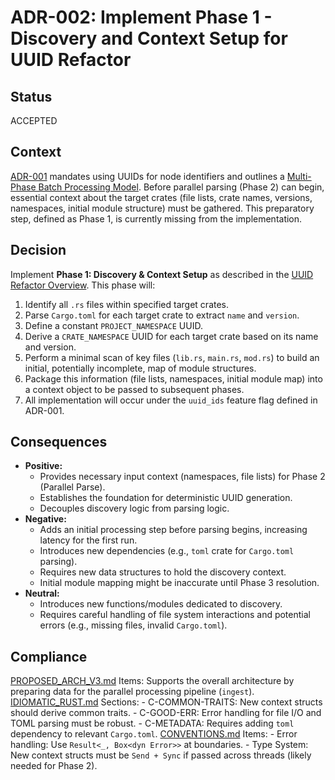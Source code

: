 # ADR-002: Implement Phase 1 - Discovery and Context Setup for UUID Refactor

## Status
ACCEPTED

## Context
[ADR-001](ADR-001-uuid-for-ids.md) mandates using UUIDs for node identifiers and outlines a [Multi-Phase Batch Processing Model](docs/plans/uuid_refactor/00_overview_batch_processing_model.md). Before parallel parsing (Phase 2) can begin, essential context about the target crates (file lists, crate names, versions, namespaces, initial module structure) must be gathered. This preparatory step, defined as Phase 1, is currently missing from the implementation.

## Decision
Implement **Phase 1: Discovery & Context Setup** as described in the [UUID Refactor Overview](docs/plans/uuid_refactor/00_overview_batch_processing_model.md#phase-1-discovery--context-setup). This phase will:
1.  Identify all `.rs` files within specified target crates.
2.  Parse `Cargo.toml` for each target crate to extract `name` and `version`.
3.  Define a constant `PROJECT_NAMESPACE` UUID.
4.  Derive a `CRATE_NAMESPACE` UUID for each target crate based on its name and version.
5.  Perform a minimal scan of key files (`lib.rs`, `main.rs`, `mod.rs`) to build an initial, potentially incomplete, map of module structures.
6.  Package this information (file lists, namespaces, initial module map) into a context object to be passed to subsequent phases.
7.  All implementation will occur under the `uuid_ids` feature flag defined in ADR-001.

## Consequences
-   **Positive:**
    -   Provides necessary input context (namespaces, file lists) for Phase 2 (Parallel Parse).
    -   Establishes the foundation for deterministic UUID generation.
    -   Decouples discovery logic from parsing logic.
-   **Negative:**
    -   Adds an initial processing step before parsing begins, increasing latency for the first run.
    -   Introduces new dependencies (e.g., `toml` crate for `Cargo.toml` parsing).
    -   Requires new data structures to hold the discovery context.
    -   Initial module mapping might be inaccurate until Phase 3 resolution.
-   **Neutral:**
    -   Introduces new functions/modules dedicated to discovery.
    -   Requires careful handling of file system interactions and potential errors (e.g., missing files, invalid `Cargo.toml`).

## Compliance
[PROPOSED_ARCH_V3.md](/PROPOSED_ARCH_V3.md) Items: Supports the overall architecture by preparing data for the parallel processing pipeline (`ingest`).
[IDIOMATIC_RUST.md](ai_workflow/AI_Always_Instructions/IDIOMATIC_RUST.md) Sections:
    - C-COMMON-TRAITS: New context structs should derive common traits.
    - C-GOOD-ERR: Error handling for file I/O and TOML parsing must be robust.
    - C-METADATA: Requires adding `toml` dependency to relevant `Cargo.toml`.
[CONVENTIONS.md](ai_workflow/AI_Always_Instructions/CONVENTIONS.md) Items:
    - Error handling: Use `Result<_, Box<dyn Error>>` at boundaries.
    - Type System: New context structs must be `Send + Sync` if passed across threads (likely needed for Phase 2).

